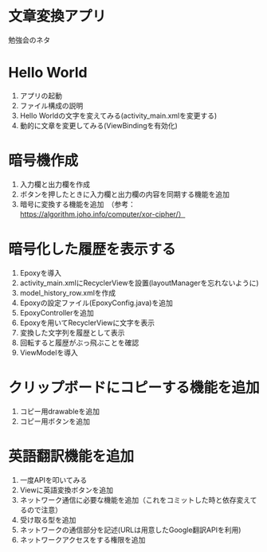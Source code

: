 # 文章変換アプリ

勉強会のネタ

# Hello World

1. アプリの起動
2. ファイル構成の説明
3. Hello Worldの文字を変えてみる(activity_main.xmlを変更する)
4. 動的に文章を変更してみる(ViewBindingを有効化)

# 暗号機作成

1. 入力欄と出力欄を作成
2. ボタンを押したときに入力欄と出力欄の内容を同期する機能を追加
3. 暗号に変換する機能を追加　（参考：https://algorithm.joho.info/computer/xor-cipher/）

# 暗号化した履歴を表示する

1. Epoxyを導入
2. activity_main.xmlにRecyclerViewを設置(layoutManagerを忘れないように)
3. model_history_row.xmlを作成
4. Epoxyの設定ファイル(EpoxyConfig.java)を追加
5. EpoxyControllerを追加
6. Epoxyを用いてRecyclerViewに文字を表示
7. 変換した文字列を履歴として表示
8. 回転すると履歴がぶっ飛ぶことを確認
9. ViewModelを導入

# クリップボードにコピーする機能を追加
1. コピー用drawableを追加
2. コピー用ボタンを追加

# 英語翻訳機能を追加

1. 一度APIを叩いてみる
2. Viewに英語変換ボタンを追加
3. ネットワーク通信に必要な機能を追加（これをコミットした時と依存変えてるので注意）
4. 受け取る型を追加
5. ネットワークの通信部分を記述(URLは用意したGoogle翻訳APIを利用)
6. ネットワークアクセスをする権限を追加
